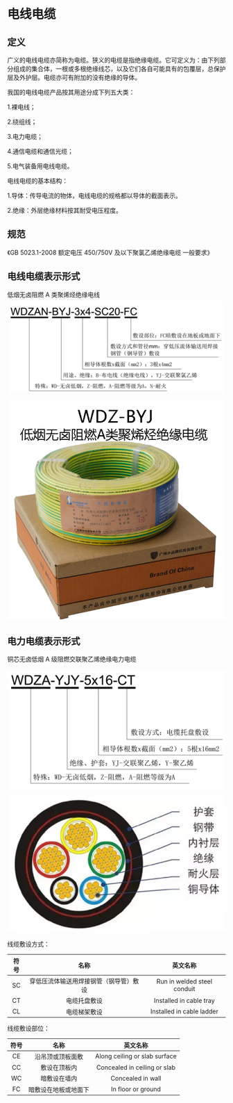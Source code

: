 # 电线电缆

## 定义

广义的电线电缆亦简称为电缆。狭义的电缆是指绝缘电缆。它可定义为：由下列部分组成的集合体，一根或多根绝缘线芯，以及它们各自可能具有的包覆层，总保护层及外护层。电缆亦可有附加的没有绝缘的导体。

我国的电线电缆产品按其用途分成下列五大类：

1.裸电线；

2.绕组线；

3.电力电缆；

4.通信电缆和通信光缆；

5.电气装备用电线电缆。

电线电缆的基本结构：

1.导体：传导电流的物体，电线电缆的规格都以导体的截面表示。

2.绝缘：外层绝缘材料按其耐受电压程度。

## 规范

《GB 5023.1-2008 额定电压 450/750V 及以下聚氯乙烯绝缘电缆 一般要求》

## 电线电缆表示形式

低烟无卤阻燃 A 类聚烯烃绝缘电线

![电线](img/电线.png)

![WDZA-BYJ](img/WDZA-BYJ.jpg)

## 电力电缆表示形式

铜芯无卤低烟 A 级阻燃交联聚乙烯绝缘电力电缆

![电缆](img/电缆.png)

![电缆](img/电缆剖面.png)

线缆敷设方式：

| 符号 |                  名称                  |          英文名称           |
| :--: | :------------------------------------: | :-------------------------: |
|  SC  | 穿低压流体输送用焊接钢管（钢导管）敷设 | Run in welded steel conduit |
|  CT  |              电缆托盘敷设              |   Installed in cable tray   |
|  CL  |              电缆梯架敷设              |  Installed in cable ladder  |

线缆敷设部位：

| 符号 |         名称         |           英文名称            |
| :--: | :------------------: | :---------------------------: |
|  CE  |   沿吊顶或顶板面敷   | Along ceiling or slab surface |
|  CC  |     敷设在顶板内     | Concealed in ceiling or slab  |
|  WC  |     暗敷设在墙内     |       Concealed in wall       |
|  FC  | 暗敷设在地板或地面下 |      In floor or ground       |
